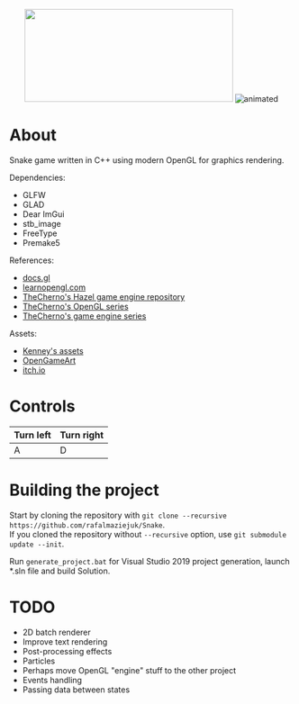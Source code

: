 <p align="center">
	<img width="370" height="165" src="https://imgur.com/AwjurNw.png">
	<img src="https://media.giphy.com/media/hL5qjOYP2FmpXxBKYp/giphy.gif" alt="animated">
</p>  

# About
Snake game written in C++ using modern OpenGL for graphics rendering.

Dependencies:  
* GLFW
* GLAD
* Dear ImGui
* stb_image
* FreeType
* Premake5  

References:  
* [docs.gl](https://docs.gl "docs.gl")
* [learnopengl.com](https://learnopengl.com "learnopengl.com")
* [TheCherno's Hazel game engine repository](https://github.com/TheCherno/Hazel "Hazel")
* [TheCherno's OpenGL series](https://www.youtube.com/watch?v=W3gAzLwfIP0&list=PLlrATfBNZ98foTJPJ_Ev03o2oq3-GGOS2 "OpenGL series")
* [TheCherno's game engine series](https://www.youtube.com/watch?v=JxIZbV_XjAs&list=PLlrATfBNZ98dC-V-N3m0Go4deliWHPFwT "Game engine series")

Assets:  
* [Kenney's assets](https://www.kenney.nl/assets/simple-space "Simple space")
* [OpenGameArt](https://opengameart.org/ "OpenGameArt")
* [itch.io](https://itch.io/game-assets "itch.io")

# Controls
Turn left | Turn right
--------- | ----------
A         | D

# Building the project
Start by cloning the repository with `git clone --recursive https://github.com/rafalmaziejuk/Snake`.  
If you cloned the repository without `--recursive` option, use `git submodule update --init`.

Run `generate_project.bat` for Visual Studio 2019 project generation, launch *.sln file and build Solution.

# TODO
* 2D batch renderer
* Improve text rendering
* Post-processing effects
* Particles
* Perhaps move OpenGL "engine" stuff to the other project
* Events handling
* Passing data between states